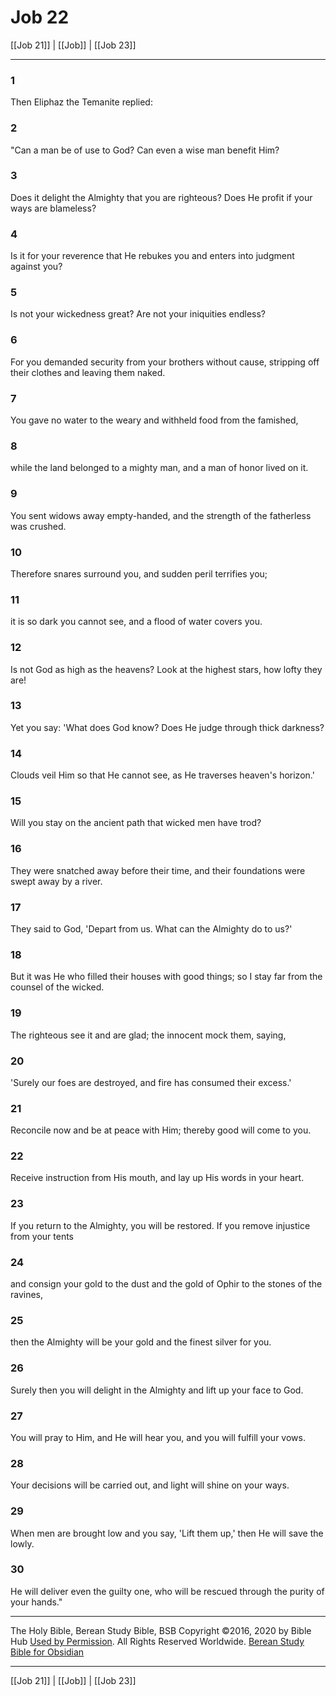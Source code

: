 # Job 22

[[Job 21]] | [[Job]] | [[Job 23]]

---

### 1
Then Eliphaz the Temanite replied:

### 2
"Can a man be of use to God? Can even a wise man benefit Him?

### 3
Does it delight the Almighty that you are righteous? Does He profit if your ways are blameless?

### 4
Is it for your reverence that He rebukes you and enters into judgment against you?

### 5
Is not your wickedness great? Are not your iniquities endless?

### 6
For you demanded security from your brothers without cause, stripping off their clothes and leaving them naked.

### 7
You gave no water to the weary and withheld food from the famished,

### 8
while the land belonged to a mighty man, and a man of honor lived on it.

### 9
You sent widows away empty-handed, and the strength of the fatherless was crushed.

### 10
Therefore snares surround you, and sudden peril terrifies you;

### 11
it is so dark you cannot see, and a flood of water covers you.

### 12
Is not God as high as the heavens? Look at the highest stars, how lofty they are!

### 13
Yet you say: 'What does God know? Does He judge through thick darkness?

### 14
Clouds veil Him so that He cannot see, as He traverses heaven's horizon.'

### 15
Will you stay on the ancient path that wicked men have trod?

### 16
They were snatched away before their time, and their foundations were swept away by a river.

### 17
They said to God, 'Depart from us. What can the Almighty do to us?'

### 18
But it was He who filled their houses with good things; so I stay far from the counsel of the wicked.

### 19
The righteous see it and are glad; the innocent mock them, saying,

### 20
'Surely our foes are destroyed, and fire has consumed their excess.'

### 21
Reconcile now and be at peace with Him; thereby good will come to you.

### 22
Receive instruction from His mouth, and lay up His words in your heart.

### 23
If you return to the Almighty, you will be restored. If you remove injustice from your tents

### 24
and consign your gold to the dust and the gold of Ophir to the stones of the ravines,

### 25
then the Almighty will be your gold and the finest silver for you.

### 26
Surely then you will delight in the Almighty and lift up your face to God.

### 27
You will pray to Him, and He will hear you, and you will fulfill your vows.

### 28
Your decisions will be carried out, and light will shine on your ways.

### 29
When men are brought low and you say, 'Lift them up,' then He will save the lowly.

### 30
He will deliver even the guilty one, who will be rescued through the purity of your hands."

---

The Holy Bible, Berean Study Bible, BSB
Copyright ©2016, 2020 by Bible Hub
[Used by Permission](https://berean.bible/terms.htm). All Rights Reserved Worldwide.
[Berean Study Bible for Obsidian](https://github.com/gapmiss/berean-study-bible-for-obsidian)

---

[[Job 21]] | [[Job]] | [[Job 23]]

